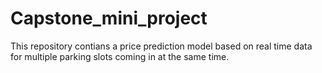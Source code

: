 # Capstone_mini_project
This repository contians a price prediction model based on real time data for multiple parking slots coming in at the same time.
